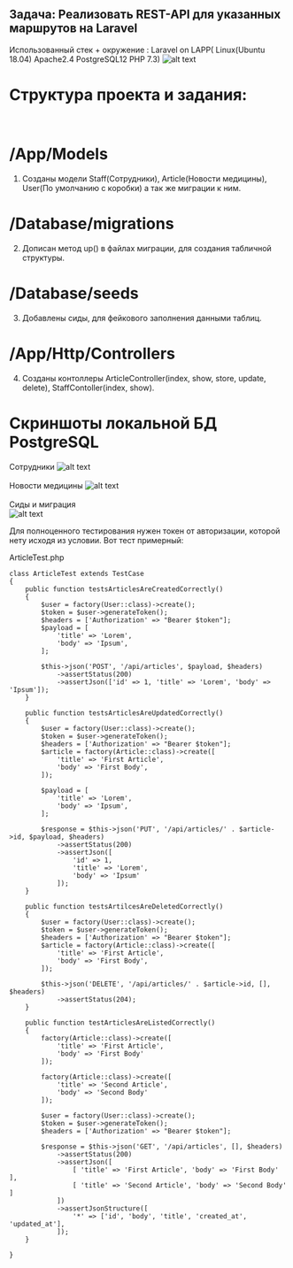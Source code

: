 ## Задача: Реализовать REST-API для указанных маршрутов на Laravel
 Использованный стек + окружение : Laravel on LAPP( Linux(Ubuntu 18.04) Apache2.4 PostgreSQL12 PHP 7.3)
![alt text](https://www.skinait.com/software-infraestructura/cms/clientes/skina2018/img/linux-apache-php-postgresql.svg)

# Структура проекта и задания:<br><br>
# /App/Models
1) Созданы модели Staff(Сотрудники), Article(Новости медицины), User(По умолчанию с коробки) а так же миграции к ним.<br> 
# /Database/migrations 
2) Дописан метод up() в файлах миграции, для создания табличной структуры. 
# /Database/seeds
3) Добавлены сиды, для фейкового заполнения данными таблиц.<br>
# /App/Http/Controllers
4) Созданы контоллеры ArticleController(index, show, store, update, delete), StaffContoller(index, show).

# Скриншоты локальной БД PostgreSQL <br>

  Сотрудники
![alt text](https://sun9-24.userapi.com/Wqfe1ygim_8GysCbCQWnqRozwrPRLPXDDcHHBg/2kY3SH22Dvs.jpg)
<br><br>
  Новости медицины
![alt text](https://sun9-24.userapi.com/Wqfe1ygim_8GysCbCQWnqRozwrPRLPXDDcHHBg/2kY3SH22Dvs.jpg)
<br><br>
  Сиды и миграция<br>
![alt text](https://sun3-11.userapi.com/ZNI9imnDQMF6QA-h-qEW-xzNYtOFdcBBF0ralA/e8Azzg76Shs.jpg)





Для полноценного тестирования нужен токен от авторизации, которой нету исходя из условии. Вот тест примерный: <br>

ArticleTest.php <br>
```
class ArticleTest extends TestCase
{
    public function testsArticlesAreCreatedCorrectly()
    {
        $user = factory(User::class)->create();
        $token = $user->generateToken();
        $headers = ['Authorization' => "Bearer $token"];
        $payload = [
            'title' => 'Lorem',
            'body' => 'Ipsum',
        ];

        $this->json('POST', '/api/articles', $payload, $headers)
            ->assertStatus(200)
            ->assertJson(['id' => 1, 'title' => 'Lorem', 'body' => 'Ipsum']);
    }

    public function testsArticlesAreUpdatedCorrectly()
    {
        $user = factory(User::class)->create();
        $token = $user->generateToken();
        $headers = ['Authorization' => "Bearer $token"];
        $article = factory(Article::class)->create([
            'title' => 'First Article',
            'body' => 'First Body',
        ]);

        $payload = [
            'title' => 'Lorem',
            'body' => 'Ipsum',
        ];

        $response = $this->json('PUT', '/api/articles/' . $article->id, $payload, $headers)
            ->assertStatus(200)
            ->assertJson([ 
                'id' => 1, 
                'title' => 'Lorem', 
                'body' => 'Ipsum' 
            ]);
    }

    public function testsArtilcesAreDeletedCorrectly()
    {
        $user = factory(User::class)->create();
        $token = $user->generateToken();
        $headers = ['Authorization' => "Bearer $token"];
        $article = factory(Article::class)->create([
            'title' => 'First Article',
            'body' => 'First Body',
        ]);

        $this->json('DELETE', '/api/articles/' . $article->id, [], $headers)
            ->assertStatus(204);
    }

    public function testArticlesAreListedCorrectly()
    {
        factory(Article::class)->create([
            'title' => 'First Article',
            'body' => 'First Body'
        ]);

        factory(Article::class)->create([
            'title' => 'Second Article',
            'body' => 'Second Body'
        ]);

        $user = factory(User::class)->create();
        $token = $user->generateToken();
        $headers = ['Authorization' => "Bearer $token"];

        $response = $this->json('GET', '/api/articles', [], $headers)
            ->assertStatus(200)
            ->assertJson([
                [ 'title' => 'First Article', 'body' => 'First Body' ],
                [ 'title' => 'Second Article', 'body' => 'Second Body' ]
            ])
            ->assertJsonStructure([
                '*' => ['id', 'body', 'title', 'created_at', 'updated_at'],
            ]);
    }

}

```
